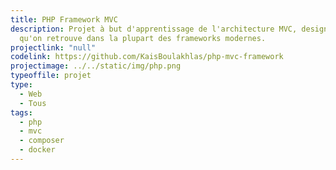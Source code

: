 ```yaml
---
title: PHP Framework MVC
description: Projet à but d'apprentissage de l'architecture MVC, design pattern
  qu'on retrouve dans la plupart des frameworks modernes.
projectlink: "null"
codelink: https://github.com/KaisBoulakhlas/php-mvc-framework
projectimage: ../../static/img/php.png
typeoffile: projet
type:
  - Web
  - Tous
tags:
  - php
  - mvc
  - composer
  - docker
---
```

